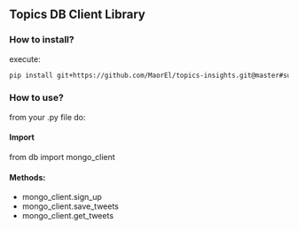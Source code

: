 ## Topics DB Client Library

### How to install?
execute:
```bash
pip install git+https://github.com/MaorEl/topics-insights.git@master#subdirectory=topics-db-client 

```

### How to use?
from your .py file do:

#### Import
from db import mongo_client

#### Methods:

- mongo_client.sign_up
- mongo_client.save_tweets
- mongo_client.get_tweets